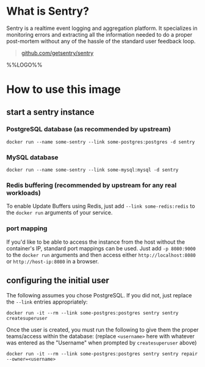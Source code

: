 # What is Sentry?

Sentry is a realtime event logging and aggregation platform. It specializes in
monitoring errors and extracting all the information needed to do a proper
post-mortem without any of the hassle of the standard user feedback loop.

> [github.com/getsentry/sentry](https://github.com/getsentry/sentry)

%%LOGO%%

# How to use this image

## start a sentry instance

### PostgreSQL database (as recommended by upstream)

    docker run --name some-sentry --link some-postgres:postgres -d sentry

### MySQL database

    docker run --name some-sentry --link some-mysql:mysql -d sentry

### Redis buffering (recommended by upstream for any real workloads)

To enable Update Buffers using Redis, just add `--link some-redis:redis` to the
`docker run` arguments of your service.

### port mapping

If you'd like to be able to access the instance from the host without the
container's IP, standard port mappings can be used.  Just add `-p 8080:9000` to
the `docker run` arguments and then access either `http://localhost:8080` or
`http://host-ip:8080` in a browser.

## configuring the initial user

The following assumes you chose PostgreSQL.  If you did not, just replace the
`--link` entries appropriately:

    docker run -it --rm --link some-postgres:postgres sentry sentry createsuperuser

Once the user is created, you must run the following to give them the proper
teams/access within the database: (replace `<username>` here with whatever was
entered as the "Username" when prompted by `createsuperuser` above)

    docker run -it --rm --link some-postgres:postgres sentry sentry repair --owner=<username>

